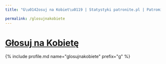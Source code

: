 ```yaml
---
title: "G\u0142osuj na Kobiet\u0119 | Statystyki patronite.pl | Patromierz"

permalink: /glosujnakobiete
---
```


# [Głosuj na Kobietę](https://patronite.pl/glosujnakobiete)

{% include profile.md name="glosujnakobiete" prefix="g" %}
